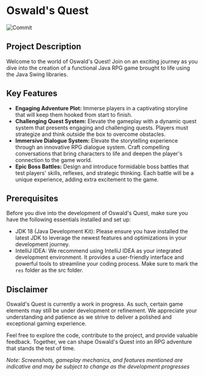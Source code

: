 # Oswald's Quest
<img src="https://img.shields.io/github/last-commit/KayTwenty/OswaldQuest?style=for-the-badge" alt="Commit"/>

## Project Description
Welcome to the world of Oswald's Quest! Join on an exciting journey as you dive into the creation of a functional Java RPG game brought to life using the Java Swing libraries.

## Key Features
- **Engaging Adventure Plot:** Immerse players in a captivating storyline that will keep them hooked from start to finish.
- **Challenging Quest System:** Elevate the gameplay with a dynamic quest system that presents engaging and challenging quests. Players must strategize and think outside the box to overcome obstacles.
- **Immersive Dialogue System:** Elevate the storytelling experience through an innovative RPG dialogue system. Craft compelling conversations that bring characters to life and deepen the player's connection to the game world.
- **Epic Boss Battles:** Design and introduce formidable boss battles that test players' skills, reflexes, and strategic thinking. Each battle will be a unique experience, adding extra excitement to the game.

## Prerequisites
Before you dive into the development of Oswald's Quest, make sure you have the following essentials installed and set up:
- JDK 18 (Java Development Kit): Please ensure you have installed the latest JDK to leverage the newest features and optimizations in your development journey.
- IntelliJ IDEA: We recommend using IntelliJ IDEA as your integrated development environment. It provides a user-friendly interface and powerful tools to streamline your coding process. Make sure to mark the `res` folder as the src folder.

## Disclaimer
Oswald's Quest is currently a work in progress. As such, certain game elements may still be under development or refinement. We appreciate your understanding and patience as we strive to deliver a polished and exceptional gaming experience.

Feel free to explore the code, contribute to the project, and provide valuable feedback. Together, we can shape Oswald's Quest into an RPG adventure that stands the test of time.

_Note: Screenshots, gameplay mechanics, and features mentioned are indicative and may be subject to change as the development progresses_
